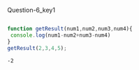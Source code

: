 Question-6_key1


```javascript

function getResult(num1,num2,num3,num4){
 console.log(num1-num2+num3-num4)
}
getResult(2,3,4,5);
```
```solution
-2
```